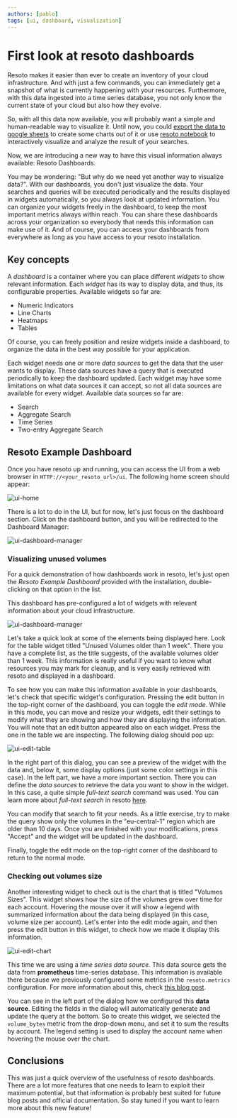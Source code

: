 ```yaml
---
authors: [pablo]
tags: [ui, dashboard, visualization]
---
```


# First look at resoto dashboards

Resoto makes it easier than ever to create an inventory of your cloud infrastructure. And with just a few commands, you can immediately get a snapshot of what is currently happening with your resources. Furthermore, with this data ingested into a time series database, you not only know the current state of your cloud but also how they evolve.

So, with all this data now available, you will probably want a simple and human-readable way to visualize it. Until now, you could [export the data to google sheets](https://resoto.com/docs/how-to-guides/data-export/export-data-to-google-sheets) to create some charts out of it or use [resoto notebook](https://resoto.com/docs/reference/notebook) to interactively visualize and analyze the result of your searches.

Now, we are introducing a new way to have this visual information always available: Resoto Dashboards.

You may be wondering: "But why do we need yet another way to visualize data?". With our dashboards, you don't just visualize the data. Your searches and queries will be executed periodically and the results displayed in widgets automatically, so you always look at updated information. You can organize your widgets freely in the dashboard, to keep the most important metrics always within reach. You can share these dashboards across your organization so everybody that needs this information can make use of it. And of course, you can access your dashboards from everywhere as long as you have access to your resoto installation.

## Key concepts

A _dashboard_ is a container where you can place different _widgets_ to show relevant information. Each _widget_ has its way to display data, and thus, its configurable properties. Available widgets so far are:

- Numeric Indicators
- Line Charts
- Heatmaps
- Tables

Of course, you can freely position and resize widgets inside a dashboard, to organize the data in the best way possible for your application.

Each widget needs one or more _data sources_ to get the data that the user wants to display. These data sources have a query that is executed periodically to keep the dashboard updated. Each widget may have some limitations on what data sources it can accept, so not all data sources are available for every widget. Available data sources so far are:

- Search
- Aggregate Search
- Time Series
- Two-entry Aggregate Search

## Resoto Example Dashboard

Once you have resoto up and running, you can access the UI from a web browser in `HTTP://<your_resoto_url>/ui`. The following home screen should appear:

![ui-home](./img/ui-home.png)

There is a lot to do in the UI, but for now, let's just focus on the dashboard section. Click on the dashboard button, and you will be redirected to the Dashboard Manager:

![ui-dashboard-manager](./img/ui-dashboard-manager.png)

### Visualizing unused volumes

For a quick demonstration of how dashboards work in resoto, let's just open the _Resoto Example Dashboard_ provided with the installation, double-clicking on that option in the list.

This dashboard has pre-configured a lot of widgets with relevant information about your cloud infrastructure.

![ui-dashboard-manager](./img/ui-example-dashboard.png)

Let's take a quick look at some of the elements being displayed here. Look for the table widget titled "Unused Volumes older than 1 week". There you have a complete list, as the title suggests, of the available volumes older than 1 week. This information is really useful if you want to know what resources you may mark for cleanup, and is very easily retrieved with resoto and displayed in a dashboard.

To see how you can make this information available in your dashboards, let's check that specific widget's configuration. Pressing the edit button in the top-right corner of the dashboard, you can toggle the _edit mode_. While in this mode, you can move and resize your widgets, edit their settings to modify what they are showing and how they are displaying the information. You will note that an edit button appeared also on each widget. Press the one in the table we are inspecting. The following dialog should pop up:

![ui-edit-table](./img/ui-edit-table.png)

In the right part of this dialog, you can see a preview of the widget with the data and, below it, some display options (just some color settings in this case). In the left part, we have a more important section. There you can define the _data sources_ to retrieve the data you want to show in the widget. In this case, a quite simple _full-text search_ command was used. You can learn more about _full-text search_ in resoto [here](https://resoto.com/docs/reference/search/full-text).

You can modify that search to fit your needs. As a little exercise, try to make the query show only the volumes in the "eu-central-1" region which are older than 10 days. Once you are finished with your modifications, press "Accept" and the widget will be updated in the dashboard.

Finally, toggle the edit mode on the top-right corner of the dashboard to return to the normal mode.

### Checking out volumes size

Another interesting widget to check out is the chart that is titled "Volumes Sizes". This widget shows how the size of the volumes grew over time for each account. Hovering the mouse over it will show a legend with summarized information about the data being displayed (in this case, volume size per account). Let's enter into the edit mode again, and then press the edit button in this widget, to check how we made it display this information.

![ui-edit-chart](./img/ui-edit-chart.png)

This time we are using a _time series data source_. This data source gets the data from **prometheus** time-series database. This information is available there because we previously configured some metrics in the `resoto.metrics` configuration. For more information about this, check [this blog post](https://resoto.com/blog/2022/06/09/building-actionable-cloud-infrastructure-metrics#how-metrics-are-made).

You can see in the left part of the dialog how we configured this **data source**. Editing the fields in the dialog will automatically generate and update the query at the bottom. So to create this widget, we selected the `volume_bytes` metric from the drop-down menu, and set it to sum the results by account. The legend setting is used to display the account name when hovering the mouse over the chart.

## Conclusions

This was just a quick overview of the usefulness of resoto dashboards. There are a lot more features that one needs to learn to exploit their maximum potential, but that information is probably best suited for future blog posts and official documentation. So stay tuned if you want to learn more about this new feature!
